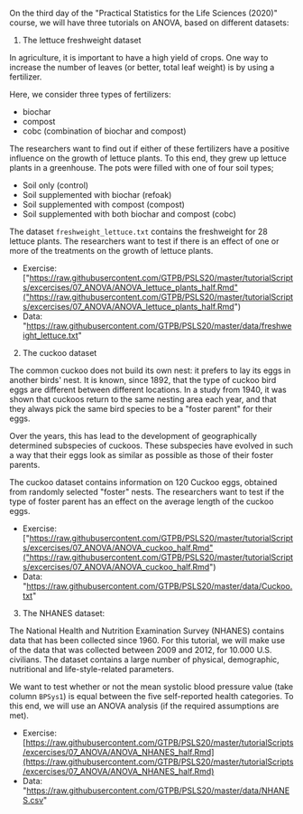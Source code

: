 On the third day of the "Practical Statistics for the Life Sciences (2020)" course, we will have three tutorials on ANOVA, based on different datasets:

1) The  lettuce freshweight dataset

In agriculture, it is important to have a high yield of crops. One way to increase the number of leaves (or better, total leaf weight) 
is by using a fertilizer.  

Here, we consider three types of fertilizers:
- biochar
- compost
- cobc (combination of biochar and compost)

The researchers want to find out if either of these fertilizers have a positive influence
on the growth of lettuce plants. To this end, they grew up lettuce plants in a greenhouse. The pots were filled with
one of four soil types;

- Soil only (control)
- Soil supplemented with biochar (refoak)
- Soil supplemented with compost (compost)
- Soil supplemented with both biochar and compost (cobc)

The dataset `freshweight_lettuce.txt` contains the freshweight for 28 lettuce plants. 
The researchers want to test if  there is an effect of one or more of the treatments on the growth of lettuce plants.

- Exercise: ["https://raw.githubusercontent.com/GTPB/PSLS20/master/tutorialScripts/excercises/07_ANOVA/ANOVA_lettuce_plants_half.Rmd"("https://raw.githubusercontent.com/GTPB/PSLS20/master/tutorialScripts/excercises/07_ANOVA/ANOVA_lettuce_plants_half.Rmd")
- Data: "https://raw.githubusercontent.com/GTPB/PSLS20/master/data/freshweight_lettuce.txt"


2) The cuckoo dataset 

The common cuckoo does not build its own nest: it prefers to lay its eggs in another birds' nest. It is known, since 1892,
that the type of cuckoo bird eggs are different between different locations. In a study from 1940, it was shown that cuckoos return
to the same nesting area each year, and that they always pick the same bird species to be a "foster parent" for their eggs.

Over the years, this has lead to the development of geographically determined subspecies of cuckoos. These subspecies have evolved in
such a way that their eggs look as similar as possible as those of their foster parents.

The cuckoo dataset contains information on 120 Cuckoo eggs, obtained from randomly selected "foster" nests.
The researchers want to test if the type of foster parent has an effect on the average length of the cuckoo eggs. 

- Exercise: ["https://raw.githubusercontent.com/GTPB/PSLS20/master/tutorialScripts/excercises/07_ANOVA/ANOVA_cuckoo_half.Rmd"("https://raw.githubusercontent.com/GTPB/PSLS20/master/tutorialScripts/excercises/07_ANOVA/ANOVA_cuckoo_half.Rmd")
- Data: "https://raw.githubusercontent.com/GTPB/PSLS20/master/data/Cuckoo.txt"



3) The NHANES dataset:

The National Health and Nutrition Examination Survey (NHANES) contains data that has been collected since 1960. 
For this tutorial, we will make use of the data that was collected  between 2009 and  2012, for 10.000 U.S. civilians. 
The dataset contains a large number of physical, demographic, nutritional and life-style-related parameters.

We want to test whether or not the mean systolic blood pressure value (take column `BPSys1`) is equal between the five self-reported
health categories. To this end, we will use an ANOVA analysis (if the required assumptions are met).

- Exercise: [https://raw.githubusercontent.com/GTPB/PSLS20/master/tutorialScripts/excercises/07_ANOVA/ANOVA_NHANES_half.Rmd](https://raw.githubusercontent.com/GTPB/PSLS20/master/tutorialScripts/excercises/07_ANOVA/ANOVA_NHANES_half.Rmd)
- Data: "https://raw.githubusercontent.com/GTPB/PSLS20/master/data/NHANES.csv"



